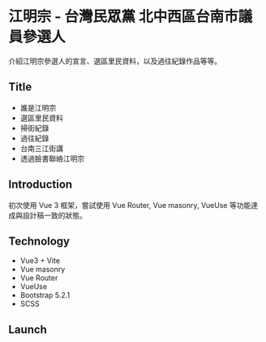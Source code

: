 # 江明宗 - 台灣民眾黨 北中西區台南市議員參選人

介紹江明宗參選人的宣言、選區里民資料，以及過往紀錄作品等等。

## Title
* 誰是江明宗
* 選區里民資料
* 掃街紀錄
* 過往紀錄
* 台南三江街講
* 透過臉書聯絡江明宗

## Introduction

初次使用 Vue 3 框架，嘗試使用 Vue Router, Vue masonry, VueUse 等功能達成與設計稿一致的狀態。

## Technology

* Vue3 + Vite
* Vue masonry
* Vue Router
* VueUse
* Bootstrap 5.2.1
* SCSS

## Launch



